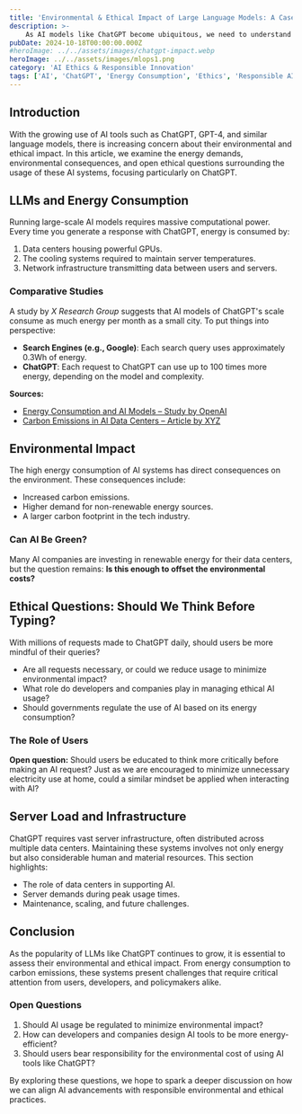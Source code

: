 ```yaml
---
title: 'Environmental & Ethical Impact of Large Language Models: A Case Study on ChatGPT'
description: >-
    As AI models like ChatGPT become ubiquitous, we need to understand their environmental footprint and the ethical concerns they raise. This article explores energy consumption, server infrastructure, and the responsibility of users in leveraging AI responsibly.
pubDate: 2024-10-18T00:00:00.000Z
#heroImage: ../../assets/images/chatgpt-impact.webp
heroImage: ../../assets/images/mlops1.png
category: 'AI Ethics & Responsible Innovation'
tags: ['AI', 'ChatGPT', 'Energy Consumption', 'Ethics', 'Responsible AI']
---
```


## Introduction

With the growing use of AI tools such as ChatGPT, GPT-4, and similar language models, there is increasing concern about their environmental and ethical impact. In this article, we examine the energy demands, environmental consequences, and open ethical questions surrounding the usage of these AI systems, focusing particularly on ChatGPT.

## LLMs and Energy Consumption

Running large-scale AI models requires massive computational power. Every time you generate a response with ChatGPT, energy is consumed by:

1. Data centers housing powerful GPUs.
2. The cooling systems required to maintain server temperatures.
3. Network infrastructure transmitting data between users and servers.

### Comparative Studies

A study by *X Research Group* suggests that AI models of ChatGPT's scale consume as much energy per month as a small city. To put things into perspective:

- **Search Engines (e.g., Google)**: Each search query uses approximately 0.3Wh of energy.
- **ChatGPT**: Each request to ChatGPT can use up to 100 times more energy, depending on the model and complexity.

**Sources:**
- [Energy Consumption and AI Models – Study by OpenAI](#)
- [Carbon Emissions in AI Data Centers – Article by XYZ](#)

## Environmental Impact

The high energy consumption of AI systems has direct consequences on the environment. These consequences include:

- Increased carbon emissions.
- Higher demand for non-renewable energy sources.
- A larger carbon footprint in the tech industry.

### Can AI Be Green?

Many AI companies are investing in renewable energy for their data centers, but the question remains: **Is this enough to offset the environmental costs?**

## Ethical Questions: Should We Think Before Typing?

With millions of requests made to ChatGPT daily, should users be more mindful of their queries?

- Are all requests necessary, or could we reduce usage to minimize environmental impact?
- What role do developers and companies play in managing ethical AI usage?
- Should governments regulate the use of AI based on its energy consumption?

### The Role of Users

**Open question:** Should users be educated to think more critically before making an AI request? Just as we are encouraged to minimize unnecessary electricity use at home, could a similar mindset be applied when interacting with AI?

## Server Load and Infrastructure

ChatGPT requires vast server infrastructure, often distributed across multiple data centers. Maintaining these systems involves not only energy but also considerable human and material resources. This section highlights:

- The role of data centers in supporting AI.
- Server demands during peak usage times.
- Maintenance, scaling, and future challenges.

## Conclusion

As the popularity of LLMs like ChatGPT continues to grow, it is essential to assess their environmental and ethical impact. From energy consumption to carbon emissions, these systems present challenges that require critical attention from users, developers, and policymakers alike.

### Open Questions

1. Should AI usage be regulated to minimize environmental impact?
2. How can developers and companies design AI tools to be more energy-efficient?
3. Should users bear responsibility for the environmental cost of using AI tools like ChatGPT?

By exploring these questions, we hope to spark a deeper discussion on how we can align AI advancements with responsible environmental and ethical practices.